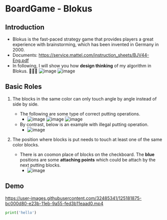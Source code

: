 # BoardGame - Blokus
## Introduction
- Blokus is the fast-paced strategy game that provides players a great experience with brainstorming, which has been invented in Germany in 2000.
- Documents: https://service.mattel.com/instruction_sheets/BJV44-Eng.pdf
- In following, I will show you how __design thinking__ of my algorithm in Blokus. 🧠🧠🧠
  ![image](https://user-images.githubusercontent.com/32485341/125181265-c61f0d80-e235-11eb-97c9-f5197b29b3de.png)
  ![image](https://user-images.githubusercontent.com/32485341/125181387-c7046f00-e236-11eb-9da6-71198f18e3cd.png)


## Basic Roles
1. The blocks in the same color can only touch angle by angle instead of side by side. 
    - The following are some type of correct putting operations. 
      - ![image](https://user-images.githubusercontent.com/32485341/125181516-1d25e200-e238-11eb-9bda-c111956ef7c0.png)     ![image](https://user-images.githubusercontent.com/32485341/125181474-9bce4f80-e237-11eb-91e4-b133f4733f27.png)     ![image](https://user-images.githubusercontent.com/32485341/125181499-f1a2f780-e237-11eb-8860-f6ffdc2a7272.png)
    - By contrast, below is an example with illegal putting operation.
      - ![image](https://user-images.githubusercontent.com/32485341/125181594-c66cd800-e238-11eb-8c12-95d5932a3552.png)

2.  The position where blocks is put needs to touch at least one of the same color blocks.
    - There is an coomon place of blocks on the checkboard. The __blue__ positions are some __attaching points__ which could be attach by the next putting blocks.
      - ![image](https://user-images.githubusercontent.com/32485341/125181741-90c8ee80-e23a-11eb-9799-436cfd5f9572.png)


## Demo 

https://user-images.githubusercontent.com/32485341/125181875-bc000d80-e23b-11eb-9a55-fed3b11eaad0.mp4

``` python
print('hello')
```
